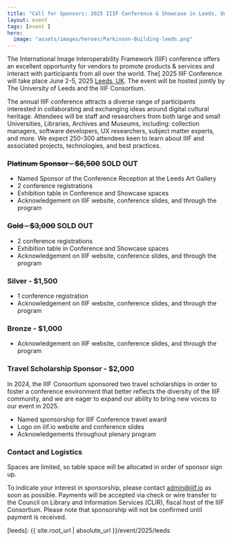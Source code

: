 ```yaml
---
title: "Call for Sponsors: 2025 IIIF Conference & Showcase in Leeds, United Kingdom"
layout: event
tags: [event ]
hero:
  image: "assets/images/heroes/Parkinson-Building-leeds.png"
---
```



The International Image Interoperability Framework (IIIF) conference offers an excellent opportunity for vendors to promote products & services and interact with participants from all over the world. The[ 2025 IIIF Conference will take place June 2-5, 2025 [Leeds, UK](https://iiif.io/event/2025/leeds). The event will be hosted jointly by The University of Leeds and the IIIF Consortium.

The annual IIIF conference attracts a diverse range of participants interested in collaborating and exchanging ideas around digital cultural heritage. Attendees will be staff and researchers from both large and small Universities, Libraries, Archives and Museums, including: collection managers, software developers, UX researchers, subject matter experts, and more. We expect 250-300 attendees keen to learn about IIIF and associated projects, technologies, and best practices.


### **~~Platinum Sponsor - $6,500~~ SOLD OUT**

* Named Sponsor of the Conference Reception at the Leeds Art Gallery
* 2 conference registrations
* Exhibition table in Conference and Showcase spaces
* Acknowledgement on IIIF website, conference slides, and through the
program


### **~~Gold - $3,000~~ SOLD OUT**

* 2 conference registrations
* Exhibition table in Conference and Showcase spaces
* Acknowledgement on IIIF website, conference slides, and through the
program


### **Silver - $1,500**

* 1 conference registration
* Acknowledgement on IIIF website, conference slides, and through the
program


### **Bronze - $1,000**

* Acknowledgement on IIIF website, conference slides, and through the
program


### **Travel Scholarship Sponsor - $2,000**

In 2024, the IIIF Consortium sponsored two travel scholarships in order to foster a conference environment that better reflects the diversity of the IIIF community, and we are eager to expand our ability to bring new voices to our event in 2025.

* Named sponsorship for IIIF Conference travel award
* Logo on iiif.io website and conference slides
* Acknowledgements throughout plenary program



### **Contact and Logistics**

Spaces are limited, so table space will be allocated in order of sponsor sign up.

To indicate your interest in sponsorship, please contact admin@iiif.io as soon as possible. Payments will be accepted via check or wire transfer to the Council on Library and Information Services (CLIR), fiscal host of the IIIF Consortium. Please note that sponsorship will not be confirmed until payment is received.

[leeds]:  {{ site.root_url | absolute_url }}/event/2025/leeds